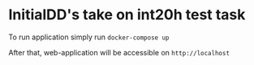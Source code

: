# InitialDD's take on int20h test task

To run application simply run
```docker-compose up``` 

After that, web-application will be accessible on `http://localhost`
